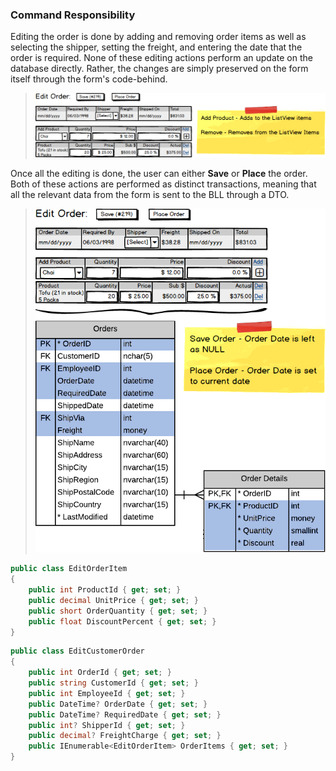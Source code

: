### Command Responsibility

Editing the order is done by adding and removing order items as well as selecting the shipper, setting the freight, and entering the date that the order is required. None of these editing actions perform an update on the database directly. Rather, the changes are simply preserved on the form itself through the form's code-behind.

> ![Form State](images/Form-State-Edit-Order.png)

Once all the editing is done, the user can either **Save** or **Place** the order. Both of these actions are performed as distinct transactions, meaning that all the relevant data from the form is sent to the BLL through a DTO.

> ![Save Order](images/Command-Save-Order.png)

```csharp
public class EditOrderItem
{
    public int ProductId { get; set; }
    public decimal UnitPrice { get; set; }
    public short OrderQuantity { get; set; }
    public float DiscountPercent { get; set; }
}
```

```csharp
public class EditCustomerOrder
{
    public int OrderId { get; set; }
    public string CustomerId { get; set; }
    public int EmployeeId { get; set; }
    public DateTime? OrderDate { get; set; }
    public DateTime? RequiredDate { get; set; }
    public int? ShipperId { get; set; }
    public decimal? FreightCharge { get; set; }
    public IEnumerable<EditOrderItem> OrderItems { get; set; }
}
```

